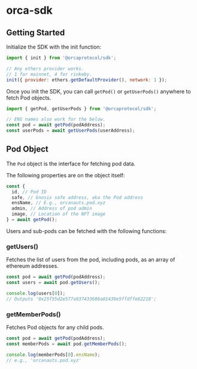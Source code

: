 # orca-sdk

## Getting Started

Initialize the SDK with the init function:

```js
import { init } from '@orcaprotocol/sdk';

// Any ethers provider works.
// 1 for mainnet, 4 for rinkeby.
init({ provider: ethers.getDefaultProvider(), network: 1 });
```

Once you init the SDK, you can call `getPod()` or `getUserPods()` anywhere to fetch Pod objects.

```js
import { getPod, getUserPods } from '@orcaprotocol/sdk';

// ENS names also work for the below.
const pod = await getPod(podAddress);
const userPods = await getUserPods(userAddress);
```

## Pod Object

The `Pod` object is the interface for fetching pod data.

The following properties are on the object itself:

```js
const {
  id, // Pod ID
  safe, // Gnosis safe address, aka the Pod address
  ensName, // E.g., orcanauts.pod.xyz
  admin, // Address of pod admin
  image, // Location of the NFT image
} = await getPod();
```

Users and sub-pods can be fetched with the following functions:

### getUsers()

Fetches the list of users from the pod, including pods, as an array of ethereum addresses.

```js
const pod = await getPod(podAddress);
const users = await pod.getUsers();

console.log(users[0]);
// Outputs '0x25f55d2e577a937433686a01439e5ffdffe62218';
```

### getMemberPods()

Fetches Pod objects for any child pods.

```js
const pod = await getPod(podAddress);
const memberPods = await pod.getMemberPods();

console.log(memberPods[0].ensName);
// e.g., 'orcanauts.pod.xyz'
```
